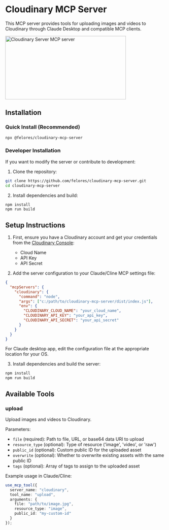 # Cloudinary MCP Server

This MCP server provides tools for uploading images and videos to Cloudinary through Claude Desktop and compatible MCP clients.

<a href="https://glama.ai/mcp/servers/zjiw1ry8ly"><img width="380" height="200" src="https://glama.ai/mcp/servers/zjiw1ry8ly/badge" alt="Cloudinary Server MCP server" /></a>

## Installation

### Quick Install (Recommended)
```bash
npx @felores/cloudinary-mcp-server
```

### Developer Installation
If you want to modify the server or contribute to development:

1. Clone the repository:
```bash
git clone https://github.com/felores/cloudinary-mcp-server.git
cd cloudinary-mcp-server
```

2. Install dependencies and build:
```bash
npm install
npm run build
```

## Setup Instructions

1. First, ensure you have a Cloudinary account and get your credentials from the [Cloudinary Console](https://console.cloudinary.com/settings/api-keys):
   - Cloud Name
   - API Key
   - API Secret

2. Add the server configuration to your Claude/Cline MCP settings file:

```json
{
  "mcpServers": {
    "cloudinary": {
      "command": "node",
      "args": ["c:/path/to/cloudinary-mcp-server/dist/index.js"],
      "env": {
        "CLOUDINARY_CLOUD_NAME": "your_cloud_name",
        "CLOUDINARY_API_KEY": "your_api_key",
        "CLOUDINARY_API_SECRET": "your_api_secret"
      }
    }
  }
}
```

For Claude desktop app, edit the configuration file at the appropriate location for your OS.

3. Install dependencies and build the server:
```bash
npm install
npm run build
```

## Available Tools

### upload

Upload images and videos to Cloudinary.

Parameters:
- `file` (required): Path to file, URL, or base64 data URI to upload
- `resource_type` (optional): Type of resource ('image', 'video', or 'raw')
- `public_id` (optional): Custom public ID for the uploaded asset
- `overwrite` (optional): Whether to overwrite existing assets with the same public ID
- `tags` (optional): Array of tags to assign to the uploaded asset

Example usage in Claude/Cline:
```typescript
use_mcp_tool({
  server_name: "cloudinary",
  tool_name: "upload",
  arguments: {
    file: "path/to/image.jpg",
    resource_type: "image",
    public_id: "my-custom-id"
  }
});
